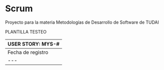 # Scrum
Proyecto para la materia Metodologías de Desarrollo de Software de TUDAI

PLANTILLA TESTEO

| USER STORY: MYS-# |
|---|
| Fecha de registro | Miembro | Entrada | Salida obtenida | Salida esperada | Fallo |
|---|---|---|---|---|---|
